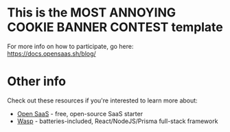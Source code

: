 # This is the MOST ANNOYING COOKIE BANNER CONTEST template
For more info on how to participate, go here: https://docs.opensaas.sh/blog/

# Other info
Check out these resources if you're interested to learn more about:
  - [Open SaaS](https://opensaas.sh) - free, open-source SaaS starter
  - [Wasp](https://wasp.sh) - batteries-included, React/NodeJS/Prisma full-stack framework 